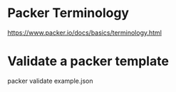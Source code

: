 # Packer Terminology
https://www.packer.io/docs/basics/terminology.html

# Validate a packer template
packer validate example.json


